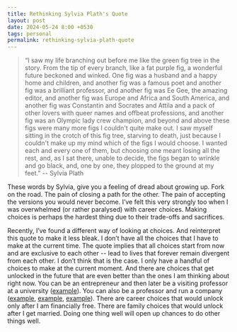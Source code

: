 ```yaml
---
title: Rethinking Sylvia Plath's Quote
layout: post
date: 2024-05-24 8:00 +0530
tags: personal
permalink: rethinking-sylvia-plath-quote
---
```


> “I saw my life branching out before me like the green fig tree in the story. From the tip of every branch, like a fat purple fig, a wonderful future beckoned and winked. One fig was a husband and a happy home and children, and another fig was a famous poet and another fig was a brilliant professor, and another fig was Ee Gee, the amazing editor, and another fig was Europe and Africa and South America, and another fig was Constantin and Socrates and Attila and a pack of other lovers with queer names and offbeat professions, and another fig was an Olympic lady crew champion, and beyond and above these figs were many more figs I couldn't quite make out. I saw myself sitting in the crotch of this fig tree, starving to death, just because I couldn't make up my mind which of the figs I would choose. I wanted each and every one of them, but choosing one meant losing all the rest, and, as I sat there, unable to decide, the figs began to wrinkle and go black, and, one by one, they plopped to the ground at my feet.”
-- Sylvia Plath

These words by Sylvia, give you a feeling of dread about growing up. Fork on the road. The pain of closing a path for the other. The pain of accepting the versions you would never become. I’ve felt this very strongly too when I was overwhelmed (or rather paralysed) with career choices. Making choices is perhaps the hardest thing due to their trade-offs and sacrifices. 

Recently, I’ve found a different way of looking at choices. And reinterpret this quote to make it less bleak. I don’t have all the choices that I have to make at the current time. The quote implies that all choices start from now and are exclusive to each other -- lead to lives that forever remain divergent from each other. I don’t think that is the case. I only have a handful of choices to make at the current moment. And there are choices that get unlocked in the future that are even better than the ones I am thinking about right now. You can be an entrepreneur and then later be a visiting professor at a university ([example](https://www.linkedin.com/in/vwadhwa/)). You can also be a professor and run a company ([example](https://www.linkedin.com/in/alighodsi/), [example](https://www.linkedin.com/in/shrivastava-anshumali-58098b6/), [example](https://www.linkedin.com/in/arjunjain/)). There are career choices that would unlock only after I am financially free. There are family choices that would unlock after I get married. Doing one thing well will open up chances to do other things well.